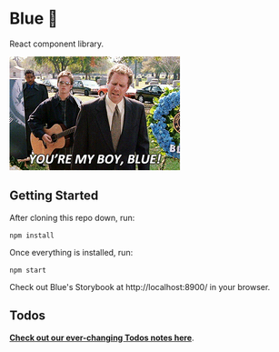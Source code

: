# Blue 🔷

React component library.

![You're my boy, Blue!](./yourmyboyblue.gif)


## Getting Started

After cloning this repo down, run:

```
npm install
```

Once everything is installed, run:

```
npm start
```

Check out Blue's Storybook at http://localhost:8900/ in your browser.


## Todos

**[Check out our ever-changing Todos notes here](./todos)**.